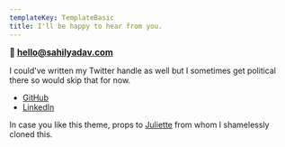```yaml
---
templateKey: TemplateBasic
title: I'll be happy to hear from you.
---
```


<strong style="font-weight: bold; font-size: 1.1em;">📮 hello@sahilyadav.com</strong>

I could've written my Twitter handle as well but I sometimes get political there so would skip that for now.

- [GitHub](https://github.com/me-ydv-5)
- [LinkedIn](https://www.linkedin.com/in/meydv5/)

In case you like this theme, props to [Juliette](https://juliette.sh/) from whom I shamelessly cloned this.
